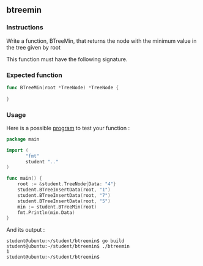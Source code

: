 ## btreemin
### Instructions

Write a function, BTreeMin, that returns the node with the minimum value in the tree given by root

This function must have the following signature.

### Expected function

```go
func BTreeMin(root *TreeNode) *TreeNode {
	
}

```

### Usage

Here is a possible [program](TODO-LINK) to test your function :

```go
package main

import (
       "fmt"
       student ".."
)

func main() {
	root := &student.TreeNode{Data: "4"}
	student.BTreeInsertData(root, "1")
	student.BTreeInsertData(root, "7")
	student.BTreeInsertData(root, "5")
	min := student.BTreeMin(root)
	fmt.Println(min.Data)
}
```

And its output :

```console
student@ubuntu:~/student/btreemin$ go build
student@ubuntu:~/student/btreemin$ ./btreemin
1
student@ubuntu:~/student/btreemin$ 
```
